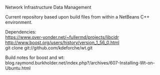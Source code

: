 Network Infrastructure Data Management

Current repository based upon build files from within a NetBeans C++ environment.

Dependencies:
<br>https://www.over-yonder.net/~fullermd/projects/libcidr
<br>http://www.boost.org/users/history/version_1_56_0.html
<br>git clone git://github.com/kdeforche/wt.git

Build notes for boost and wt:
<br>blog.raymond.burkholder.net/index.php?/archives/607-Installing-Wt-on-Ubuntu.html


